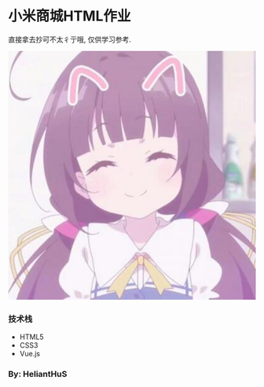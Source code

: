# 小米商城HTML作业

直接拿去抄可不太彳亍哦, 仅供学习参考.

<div align=center>
<img width="518" src="https://github.com/L-HeliantHuS/miHome/raw/master/img/HeliantHuS.jpg">
</div>

### 技术栈
- HTML5
- CSS3
- Vue.js

### By: HeliantHuS
